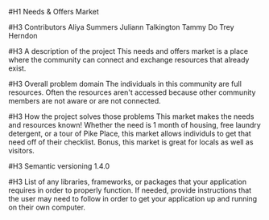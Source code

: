 #H1 Needs & Offers Market

#H3 Contributors
Aliya Summers
Juliann Talkington
Tammy Do
Trey Herndon

#H3 A description of the project
This needs and offers market is a place where the community can connect and exchange resources that already exist. 

#H3 Overall problem domain
The individuals in this community are full resources. Often the resources aren't accessed because other community members are not aware or are not connected.

#H3 How the project solves those problems
This market makes the needs and resources known! Whether the need is 1 month of housing, free laundry detergent, or a tour of Pike Place, this market allows individuls to get that need off of their checklist. Bonus, this market is great for locals as well as visitors.

#H3 Semantic versioning
1.4.0

#H3 List of any libraries, frameworks, or packages that your application requires in order to properly function. If needed, provide instructions that the user may need to follow in order to get your application up and running on their own computer.